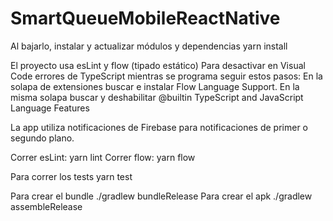 # SmartQueueMobileReactNative

Al bajarlo, instalar y actualizar módulos y dependencias
yarn install

El proyecto usa esLint y flow (tipado estático)
Para desactivar en Visual Code errores de TypeScript mientras se programa seguir estos pasos:
En la solapa de extensiones buscar e instalar Flow Language Support.
En la misma solapa buscar y deshabilitar @builtin TypeScript and JavaScript Language Features

La app utiliza notificaciones de Firebase para notificaciones de primer o segundo plano.

Correr esLint: yarn lint
Correr flow: yarn flow

Para correr los tests
yarn test

Para crear el bundle
./gradlew bundleRelease
Para crear el apk
./gradlew assembleRelease